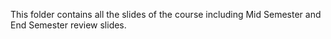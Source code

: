 This folder contains all the slides of the course including Mid Semester and End Semester review slides.
